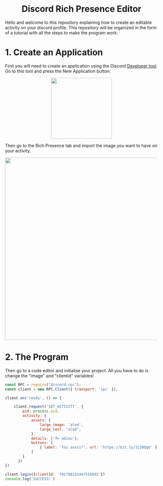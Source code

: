 <p align="center">
  <h1 align="center">Discord Rich Presence Editor</h1>
</p>

Hello and welcome to this repository explaining how to create an editable activity on your discord profile.
This repository will be organized in the form of a tutorial with all the steps to make the program work.

<p align="center">
  <h1 align="left">1. Create an Application</h1>
</p>

First you will need to create an application using the Discord [Developer tool](https://discord.com/developers/applications).
Go to this tool and press the New Application button:
<p align="center">
  <img width="200" src="https://cdn.discordapp.com/attachments/706106435943006328/857952819449561128/unknown.png"
</p>


Then go to the Rich Presence tab and import the image you want to have on your activity.


<p align="center">
  <img width="600" src="https://cdn.discordapp.com/attachments/706106435943006328/857959832242094110/unknown.png"
</p>

<p align="center">
  <h1 align="left">2. The Program</h1>
</p>

Then go to a code editor and initialise your project. All you have to do is change the "image" and "clientid" variables!

```javascript
const RPC = require("discord-rpc");
const client = new RPC.Client({ transport: 'ipc' });

client.on('ready', () => {

    client.request('SET_ACTIVITY', {
        pid: process.pid,
        activity: {
            assets: {
                large_image: 'aled',
                large_text: "aled",
            },
            details: ('╚> adieu'),
            buttons: [
                { label: 'Toi aussi?', url: 'https://bit.ly/3j28QgU' }
            ]
        }
      })    
})

client.login({clientId: '781798232447516692'})
console.log('SUCCESS!')
```
 
